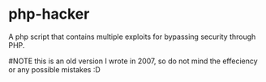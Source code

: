 # php-hacker
A php script that contains multiple exploits for bypassing security through PHP.

#NOTE
this is an old version I wrote in 2007, so do not mind the effeciency or any possible mistakes :D 
